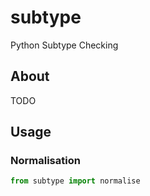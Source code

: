 # subtype
Python Subtype Checking

## About
TODO

## Usage
### Normalisation
```python
from subtype import normalise
